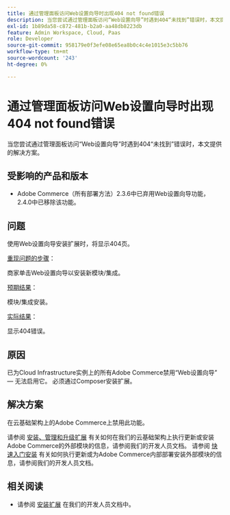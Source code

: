 ```yaml
---
title: 通过管理面板访问Web设置向导时出现404 not found错误
description: 当您尝试通过管理面板访问“Web设置向导”时遇到404“未找到”错误时，本文提供的解决方案。
exl-id: 1b89da58-c872-481b-b2a0-aa48db8223db
feature: Admin Workspace, Cloud, Paas
role: Developer
source-git-commit: 958179e0f3efe08e65ea8b0c4c4e1015e3c5bb76
workflow-type: tm+mt
source-wordcount: '243'
ht-degree: 0%

---
```


# 通过管理面板访问Web设置向导时出现404 not found错误

当您尝试通过管理面板访问“Web设置向导”时遇到404“未找到”错误时，本文提供的解决方案。

## 受影响的产品和版本

* Adobe Commerce（所有部署方法）2.3.6中已弃用Web设置向导功能，2.4.0中已移除该功能。

## 问题

使用Web设置向导安装扩展时，将显示404页。

<u>重现问题的步骤</u>：

商家单击Web设置向导以安装新模块/集成。

<u>预期结果</u>：

模块/集成安装。

<u>实际结果</u>：

显示404错误。

## 原因

已为Cloud Infrastructure实例上的所有Adobe Commerce禁用“Web设置向导” — 无法启用它。 必须通过Composer安装扩展。

## 解决方案

在云基础架构上的Adobe Commerce上禁用此功能。

请参阅 [安装、管理和升级扩展](https://devdocs.magento.com/cloud/howtos/install-components.html) 有关如何在我们的云基础架构上执行更新或安装Adobe Commerce的外部模块的信息，请参阅我们的开发人员文档。
请参阅 [快速入门安装](https://devdocs.magento.com/guides/v2.3/install-gde/composer.html) 有关如何执行更新或为Adobe Commerce内部部署安装外部模块的信息，请参阅我们的开发人员文档。

## 相关阅读

* 请参阅 [安装扩展](https://devdocs.magento.com/cloud/howtos/install-components.html#install-an-extension) 在我们的开发人员文档中。
